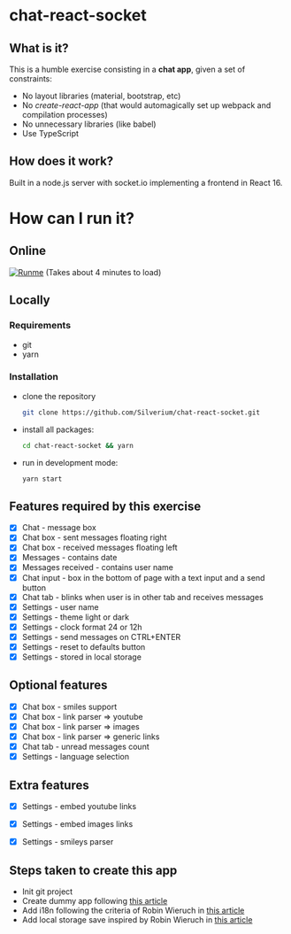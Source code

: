 # chat-react-socket

## What is it?

This is a humble exercise consisting in a **chat app**, given a set of constraints:
- No layout libraries (material, bootstrap, etc)
- No *create-react-app* (that would automagically set up webpack and compilation processes)
- No unnecessary libraries (like babel)
- Use TypeScript

## How does it work?

Built in a node.js server with socket.io implementing a frontend in React 16.

# How can I run it?
## Online
[![Runme](https://runme.io/static/button.svg)](https://runme.io/run?app_id=15537940-41b4-44f6-81ff-2cb96ee7fda4) (Takes about 4 minutes to load)

## Locally
### Requirements

- git
- yarn

### Installation

- clone the repository
  ```bash
  git clone https://github.com/Silverium/chat-react-socket.git
  ```
- install all packages:
  ```bash
  cd chat-react-socket && yarn
  ```
- run in development mode:
  ```bash
  yarn start
  ```

## Features required by this exercise

- [x] Chat - message box
- [x] Chat box - sent messages floating right
- [x] Chat box - received messages floating left
- [x] Messages - contains date
- [x] Messages received - contains user name
- [x] Chat input - box in the bottom of page with a text input and a send button
- [x] Chat tab - blinks when user is in other tab and receives messages
- [x] Settings - user name
- [x] Settings - theme light or dark
- [x] Settings - clock format 24 or 12h
- [x] Settings - send messages on CTRL+ENTER
- [x] Settings - reset to defaults button
- [x] Settings - stored in local storage

## Optional features

- [x] Chat box - smiles support
- [x] Chat box - link parser => youtube
- [x] Chat box - link parser => images
- [x] Chat box - link parser => generic links
- [x] Chat tab - unread messages count
- [x] Settings - language selection

## Extra features
- [x] Settings - embed youtube links
- [x] Settings - embed images links
- [x] Settings - smileys parser


## Steps taken to create this app

- Init git project
- Create dummy app following [this article](https://medium.com/@tim.givois.mendez/create-a-react-project-from-scratch-without-create-react-app-f02fce4e05b)
- Add i18n following the criteria of Robin Wieruch in [this article](https://www.robinwieruch.de/react-internationalization)
- Add local storage save inspired by Robin Wieruch in [this article](https://www.robinwieruch.de/local-storage-react)